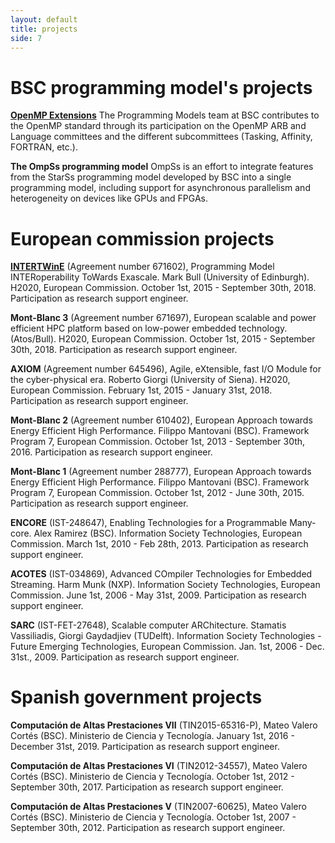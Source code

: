 ```yaml
---
layout: default
title: projects
side: 7
---
```

# BSC programming model's projects

**[OpenMP Extensions](openmp)**
The Programming Models team at BSC contributes to the OpenMP standard through
its participation on the OpenMP ARB and Language committees and the different
subcommittees (Tasking, Affinity, FORTRAN, etc.).

**The OmpSs programming model**
OmpSs is an effort to integrate features from the StarSs programming model
developed by BSC into a single programming model, including support for
asynchronous parallelism and heterogeneity on devices like GPUs and FPGAs.

# European commission projects

**[INTERTWinE](intertwine)**
(Agreement number 671602),
Programming Model INTERoperability ToWards Exascale.
Mark Bull (University of Edinburgh).
H2020, European Commission.
October 1st, 2015 - September 30th, 2018.
Participation as research support engineer.

**Mont-Blanc 3**
(Agreement number 671697),
European scalable and power efficient HPC platform based on low-power embedded technology.
(Atos/Bull).
H2020, European Commission.
October 1st, 2015 - September 30th, 2018.
Participation as research support engineer.

**AXIOM** 
(Agreement number 645496),
Agile, eXtensible, fast I/O Module for the cyber-physical era.
Roberto Giorgi (University of Siena).
H2020, European Commission.
February 1st, 2015 - January 31st, 2018.
Participation as research support engineer.

**Mont-Blanc 2**
(Agreement number 610402),
European Approach towards Energy Efficient High Performance.
Filippo Mantovani (BSC).
Framework Program 7, European Commission.
October 1st, 2013 - September 30th, 2016.
Participation as research support engineer.

**Mont-Blanc 1**
(Agreement number 288777),
European Approach towards Energy Efficient High Performance.
Filippo Mantovani (BSC).
Framework Program 7, European Commission.
October 1st, 2012 - June 30th, 2015.
Participation as research support engineer.

**ENCORE**
(IST-248647),
Enabling Technologies for a Programmable Many-core.
Alex Ramirez (BSC).
Information Society Technologies, European Commission.
March 1st, 2010 - Feb 28th, 2013.
Participation as research support engineer.

**ACOTES**
(IST-034869),
Advanced COmpiler Technologies for Embedded Streaming.
Harm Munk (NXP).
Information Society Technologies, European Commission.
June 1st, 2006 - May 31st, 2009.
Participation as  research support engineer.

**SARC**
(IST-FET-27648),
Scalable computer ARChitecture.
Stamatis Vassiliadis, Giorgi Gaydadjiev (TUDelft).
Information Society Technologies - Future Emerging Technologies, European Commission.
Jan. 1st, 2006 - Dec. 31st., 2009.
Participation as research support engineer.

# Spanish government projects 

**Computación de Altas Prestaciones VII**
(TIN2015-65316-P),
Mateo Valero Cortés (BSC).
Ministerio de Ciencia y Tecnología.
January 1st, 2016 - December 31st, 2019.
Participation as research support engineer.

**Computación de Altas Prestaciones VI**
(TIN2012-34557),
Mateo Valero Cortés (BSC).
Ministerio de Ciencia y Tecnología.
October 1st, 2012 - September 30th, 2017.
Participation as research support engineer.

**Computación de Altas Prestaciones V**
(TIN2007-60625),
Mateo Valero Cortés (BSC).
Ministerio de Ciencia y Tecnología.
October 1st, 2007 - September 30th, 2012.
Participation as research support engineer.

